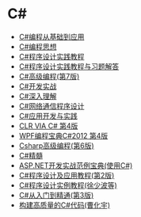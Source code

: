 # C#

* <a href="https://sn9.us/file/632278-416963604" title="C#编程从基础到应用" target="_blank">C#编程从基础到应用</a>
* <a href="https://sn9.us/file/632278-416963610" title="C#编程思想" target="_blank">C#编程思想</a>
* <a href="https://sn9.us/file/632278-416963613" title="C#程序设计实践教程" target="_blank">C#程序设计实践教程</a>
* <a href="https://sn9.us/file/632278-416963616" title="C#程序设计实践教程与习题解答" target="_blank">C#程序设计实践教程与习题解答</a>
* <a href="https://sn9.us/file/632278-416963622" title="C#高级编程(第7版)" target="_blank">C#高级编程(第7版)</a>
* <a href="https://sn9.us/file/632278-416963397" title="C#开发实战" target="_blank">C#开发实战</a>
* <a href="https://sn9.us/file/632278-416963705" title="C#深入理解" target="_blank">C#深入理解</a>
* <a href="https://sn9.us/file/632278-416963400" title="C#网络通信程序设计" target="_blank">C#网络通信程序设计</a>
* <a href="https://sn9.us/file/632278-416963403" title="C#应用开发与实践" target="_blank">C#应用开发与实践</a>
* <a href="https://sn9.us/file/632278-416963412" title="CLR VIA C# 第4版" target="_blank">CLR VIA C# 第4版</a>
* <a href="https://sn9.us/file/632278-416963409" title="WPF编程宝典C#2012 第4版" target="_blank">WPF编程宝典C#2012 第4版</a>
* <a href="https://sn9.us/file/632278-416963418" title="Csharp高级编程(第6版)" target="_blank">Csharp高级编程(第6版)</a>
* <a href="https://sn9.us/file/632278-416963427" title="C#精髓" target="_blank">C#精髓</a>
* <a href="https://sn9.us/file/632278-416963601" title="ASP.NET开发实战范例宝典(使用C#)" target="_blank">ASP.NET开发实战范例宝典(使用C#)</a>
* <a href="https://sn9.us/file/632278-416963421" title="C#程序设计及应用教程(第2版)" target="_blank">C#程序设计及应用教程(第2版)</a>
* <a href="https://sn9.us/file/632278-416963430" title="C#程序设计实例教程(徐少波等)" target="_blank">C#程序设计实例教程(徐少波等)</a>
* <a href="https://sn9.us/file/632278-416963436" title="C#从入门到精通(第3版)" target="_blank">C#从入门到精通(第3版)</a>
* <a href="https://sn9.us/file/632278-416964048" title="构建高质量的C#代码(曹化宇)" target="_blank">构建高质量的C#代码(曹化宇)</a>